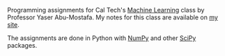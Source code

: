 Programming assignments for Cal Tech's [Machine Learning](http://work.caltech.edu/telecourse) class by Professor Yaser Abu-Mostafa. My notes for this class are available on [my site](http://blaenkdenum.com/notes/machine-learning-theory/).

The assignments are done in Python with [NumPy](http://www.numpy.org/) and other [SciPy](http://www.scipy.org/) packages.
